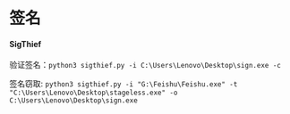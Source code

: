 # 签名

#### SigThief

验证签名：`python3 sigthief.py -i C:\Users\Lenovo\Desktop\sign.exe -c`

签名窃取:  `python3 sigthief.py -i "G:\Feishu\Feishu.exe" -t "C:\Users\Lenovo\Desktop\stageless.exe" -o C:\Users\Lenovo\Desktop\sign.exe`
